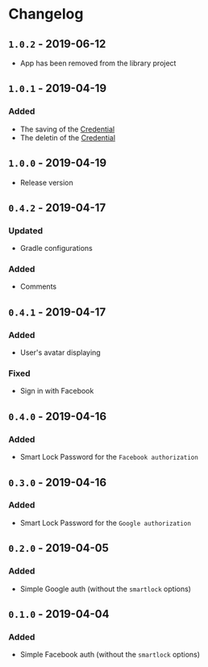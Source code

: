 # Changelog

## `1.0.2` - 2019-06-12
- App has been removed from the library project

## `1.0.1` - 2019-04-19
### Added
- The saving of the [Credential](https://developers.google.com/android/reference/com/google/android/gms/auth/api/credentials/Credential)
- The deletin of the [Credential](https://developers.google.com/android/reference/com/google/android/gms/auth/api/credentials/Credential)

## `1.0.0` - 2019-04-19
- Release version

## `0.4.2` - 2019-04-17
### Updated
- Gradle configurations
### Added
- Comments

## `0.4.1` - 2019-04-17
### Added
- User's avatar displaying
### Fixed
- Sign in with Facebook

## `0.4.0` - 2019-04-16
### Added
- Smart Lock Password for the `Facebook authorization`

## `0.3.0` - 2019-04-16
### Added
- Smart Lock Password for the `Google authorization`

## `0.2.0` - 2019-04-05
### Added
- Simple Google auth (without the `smartlock` options)

## `0.1.0` - 2019-04-04
### Added
- Simple Facebook auth (without the `smartlock` options)